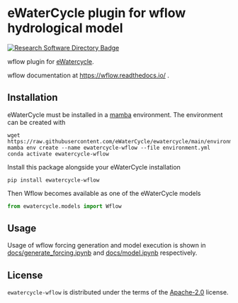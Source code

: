 # eWaterCycle plugin for wflow hydrological model

[![Research Software Directory Badge](https://img.shields.io/badge/rsd-00a3e3.svg)](https://www.research-software.nl/software/ewatercycle-wflow)

wflow plugin for [eWatercycle](https://ewatercycle.readthedocs.io/).

wflow documentation at https://wflow.readthedocs.io/ .

## Installation

eWaterCycle must be installed in a [mamba](https://conda-forge.org/miniforge/) environment. The environment can be created with

```console
wget https://raw.githubusercontent.com/eWaterCycle/ewatercycle/main/environment.yml
mamba env create --name ewatercycle-wflow --file environment.yml
conda activate ewatercycle-wflow
```

Install this package alongside your eWaterCycle installation

```console
pip install ewatercycle-wflow
```

Then Wflow becomes available as one of the eWaterCycle models

```python
from ewatercycle.models import Wflow
```

## Usage

Usage of wflow forcing generation and model execution is shown in 
[docs/generate_forcing.ipynb](https://github.com/eWaterCycle/ewatercycle-wflow/tree/main/docs/generate_forcing.ipynb) and [docs/model.ipynb](https://github.com/eWaterCycle/ewatercycle-wflow/tree/main/docs/model.ipynb) respectively.

## License

`ewatercycle-wflow` is distributed under the terms of the [Apache-2.0](https://spdx.org/licenses/Apache-2.0.html) license.
